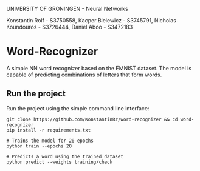 UNIVERSITY OF GRONINGEN - Neural Networks

Konstantin Rolf - S3750558,
Kacper Bielewicz - S3745791,
Nicholas Koundouros - S3726444,
Daniel Aboo - S3472183

# Word-Recognizer
A simple NN word recognizer based on the EMNIST dataset. The model is capable of predicting combinations of letters that form words.

## Run the project
Run the project using the simple command line interface:

```{bash}
git clone https://github.com/KonstantinRr/word-recognizer && cd word-recognizer
pip install -r requirements.txt

# Trains the model for 20 epochs
python train --epochs 20

# Predicts a word using the trained dataset
python predict --weights training/check
```
